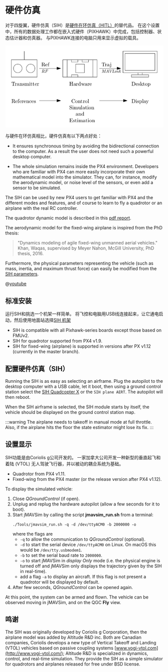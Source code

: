 # 硬件仿真

对于四旋翼，硬件仿真（SIH）是[硬件在环仿真（HITL）](../simulation/hitl.md)的替代品。 在这个设置中，所有的数据处理工作都在嵌入式硬件（PIXHAWK）中完成，包括控制器、状态估计器和仿真器。 与PIXHAWK连接的电脑只用来显示虚拟的载具。

![仿真器 MAVLink API](../../assets/diagrams/SIH_diagram.png)

与硬件在环仿真相比，硬件仿真有以下两点好处：
- It ensures synchronous timing by avoiding the bidirectional connection to the computer. As a result the user does not need such a powerful desktop computer.

- The whole simulation remains inside the PX4 environment. Developers who are familiar with PX4 can more easily incorporate their own mathematical model into the simulator. They can, for instance, modify the aerodynamic model, or noise level of the sensors, or even add a sensor to be simulated.

The SIH can be used by new PX4 users to get familiar with PX4 and the different modes and features, and of course to learn to fly a quadrotor or an airplane with the real RC controller.

The quadrotor dynamic model is described in this [pdf report](https://github.com/PX4/PX4-user_guide/raw/master/assets/simulation/SIH_dynamic_model.pdf).

The aerodynamic model for the fixed-wing airplane is inspired from the PhD thesis:
> "Dynamics modeling of agile fixed-wing unmanned aerial vehicles." Khan, Waqas, supervised by Meyer Nahon, McGill University, PhD thesis, 2016.

Furthermore, the physical parameters representing the vehicle (such as mass, inertia, and maximum thrust force) can easily be modified from the [SIH parameters](../advanced_config/parameter_reference.md#simulation-in-hardware).

@[youtube](https://youtu.be/PzIpSCRD8Jo)

## 标准安装

运行SIH和挑选一个机架一样简单。 将飞控和电脑用USB线连接起来，让它通电启动，然后使用地面站选择[SIH 机架](../airframes/airframe_reference.md#simulation-copter)

- SIH is compatible with all Pixhawk-series boards except those based on FMUv2.
- SIH for quadrotor supported from PX4 v1.9.
- SIH for fixed-wing (airplane) is supported in versions after PX v1.12 (currently in the master branch).

## 配置硬件仿真（SIH）

Running the SIH is as easy as selecting an airframe. Plug the autopilot to the desktop computer with a USB cable, let it boot, then using a ground control station select the [SIH Quadcopter X](../airframes/airframe_reference.md#simulation-copter) or the `SIH plane AERT`. The autopilot will then reboot.

When the SIH airframe is selected, the SIH module starts by itself, the vehicle should be displayed on the ground control station map.

:::warning
The airplane needs to takeoff in manual mode at full throttle. Also, if the airplane hits the floor the state estimator might lose its fix.
:::

## 设置显示

SIH功能是由Coriolis g公司开发的。 一家加拿大公司开发一种新型的垂直起飞和着陆 (VTOL) 无人驾驶飞行器，并以被动的耦合系统为基础。
- Quadrotor from PX4 v1.11.
- Fixed-wing from the PX4 master (or the release version after PX4 v1.12).

To display the simulated vehicle:
1. Close *QGroundControl* (if open).
1. Unplug and replug the hardware autopilot (allow a few seconds for it to boot).
1. Start jMAVSim by calling the script **jmavsim_run.sh** from a terminal:
   ```
   ./Tools/jmavsim_run.sh -q -d /dev/ttyACM0 -b 2000000 -o
   ```
   where the flags are
   - `-q` to allow the communication to *QGroundControl* (optional).
   - `-d` to start the serial device `/dev/ttyACM0` on Linux. On macOS this would be `/dev/tty.usbmodem1`.
   - `-b` to set the serial baud rate to `2000000`.
   - `-o` to start jMAVSim in *display Only* mode (i.e. the physical engine is turned off and jMAVSim only displays the trajectory given by the SIH in real-time).
   - add a flag `-a` to display an aircraft. If this flag is not present a quadrotor will be displayed by default.
1. After few seconds, *QGroundControl* can be opened again.

At this point, the system can be armed and flown. The vehicle can be observed moving in jMAVSim, and on the QGC __Fly__ view.


## 鸣谢

The SIH was originally developed by Coriolis g Corporation, then the airplane model was added by Altitude R&D inc. Both are Canadian companies, Coriolis develops a new type of Vertical Takeoff and Landing (VTOL) vehicles based on passive coupling systems [www.vogi-vtol.com](http://www.vogi-vtol.com/); Altitude R&D is specialized in dynamics, control, and real-time simulation. They provide the SIH as a simple simulator for quadrotors and airplanes released for free under BSD license.
